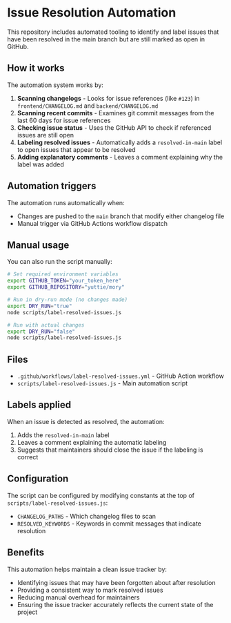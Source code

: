 # Issue Resolution Automation

This repository includes automated tooling to identify and label issues that have been resolved in the main branch but are still marked as open in GitHub.

## How it works

The automation system works by:

1. **Scanning changelogs** - Looks for issue references (like `#123`) in `frontend/CHANGELOG.md` and `backend/CHANGELOG.md`
2. **Scanning recent commits** - Examines git commit messages from the last 60 days for issue references
3. **Checking issue status** - Uses the GitHub API to check if referenced issues are still open
4. **Labeling resolved issues** - Automatically adds a `resolved-in-main` label to open issues that appear to be resolved
5. **Adding explanatory comments** - Leaves a comment explaining why the label was added

## Automation triggers

The automation runs automatically when:

- Changes are pushed to the `main` branch that modify either changelog file
- Manual trigger via GitHub Actions workflow dispatch

## Manual usage

You can also run the script manually:

```bash
# Set required environment variables
export GITHUB_TOKEN="your_token_here"
export GITHUB_REPOSITORY="yuttie/mory"

# Run in dry-run mode (no changes made)
export DRY_RUN="true"
node scripts/label-resolved-issues.js

# Run with actual changes
export DRY_RUN="false"
node scripts/label-resolved-issues.js
```

## Files

- `.github/workflows/label-resolved-issues.yml` - GitHub Action workflow
- `scripts/label-resolved-issues.js` - Main automation script

## Labels applied

When an issue is detected as resolved, the automation:

1. Adds the `resolved-in-main` label
2. Leaves a comment explaining the automatic labeling
3. Suggests that maintainers should close the issue if the labeling is correct

## Configuration

The script can be configured by modifying constants at the top of `scripts/label-resolved-issues.js`:

- `CHANGELOG_PATHS` - Which changelog files to scan
- `RESOLVED_KEYWORDS` - Keywords in commit messages that indicate resolution

## Benefits

This automation helps maintain a clean issue tracker by:

- Identifying issues that may have been forgotten about after resolution
- Providing a consistent way to mark resolved issues
- Reducing manual overhead for maintainers
- Ensuring the issue tracker accurately reflects the current state of the project